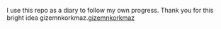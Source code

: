 I use this repo as a diary to follow my own progress.
Thank you for this bright idea gizemnkorkmaz.[gizemnkorkmaz](https://github.com/gizemnkorkmaz/)